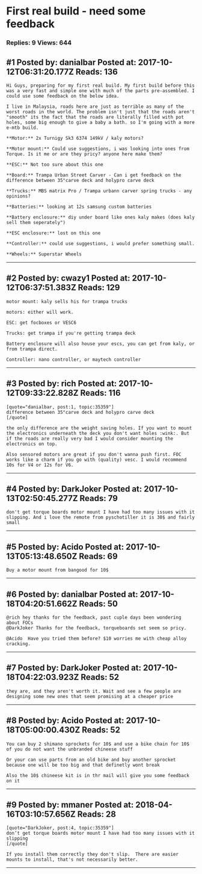 # First real build - need some feedback

### Replies: 9 Views: 644

## \#1 Posted by: danialbar Posted at: 2017-10-12T06:31:20.177Z Reads: 136

```
Hi Guys, preparing for my first real build. My first build before this was a very fast and simple one with much of the parts pre-assembled. I could use some feedback on the below idea.

I live in Malaysia, roads here are just as terrible as many of the worst roads in the world. The problem isn't just that the roads aren't "smooth" its the fact that the roads are literally filled with pot holes, some big enough to give a baby a bath. so I'm going with a more e-mtb build.

**Motor:** 2x Turnigy Sk3 6374 149kV / kaly motors?

**Motor mount:** Could use suggestions, i was looking into ones from Torque. Is it me or are they pricy? anyone here make them?

**ESC:** Not too sure about this one

**Board:** Trampa Urban Street Carver - Can i get feedback on the difference between 35°carve deck and holypro carve deck

**Trucks:** MBS matrix Pro / Trampa urbann carver spring trucks - any opinions?

**Batteries:** looking at 12s samsung custom batteries

**Battery enclosure:** diy under board like ones kaly makes (does kaly sell them seperately")

**ESC enclosure:** lost on this one

**Controller:** could use suggestions, i would prefer something small.

**Wheels:** Superstar Wheels
```

---
## \#2 Posted by: cwazy1 Posted at: 2017-10-12T06:37:51.383Z Reads: 129

```
motor mount: kaly sells his for trampa trucks

motors: either will work. 

ESC: get focboxes or VESC6 

Trucks: get trampa if you're getting trampa deck

Battery enclosure will also house your escs, you can get from kaly, or from trampa direct.

Controller: nano controller, or maytech controller
```

---
## \#3 Posted by: rich Posted at: 2017-10-12T09:33:22.828Z Reads: 116

```
[quote="danialbar, post:1, topic:35359"]
difference between 35°carve deck and holypro carve deck
[/quote]

the only difference are the weight saving holes. If you want to mount the electronics underneath the deck you don't want holes :wink:. But if the roads are really very bad I would consider mounting the electronics on top. 

Also sensored motors are great if you don't wanna push first. FOC works like a charm if you go with (quality) vesc. I would recommend 10s for V4 or 12s for V6.
```

---
## \#4 Posted by: DarkJoker Posted at: 2017-10-13T02:50:45.277Z Reads: 79

```
don't get torque boards motor mount I have had too many issues with it slipping. And i love the remote from pyschotiller it is 30$ and fairly small
```

---
## \#5 Posted by: Acido Posted at: 2017-10-13T05:13:48.650Z Reads: 69

```
Buy a motor mount from bangood for 10$
```

---
## \#6 Posted by: danialbar Posted at: 2017-10-18T04:20:51.662Z Reads: 50

```
@rich hey thanks for the feedback, past cuple days been wondering about FOCs
@DarkJoker Thanks for the feedback, torqueboards set seem so pricy.

@Acido  Have you tried them before? $10 worries me with cheap alloy cracking.
```

---
## \#7 Posted by: DarkJoker Posted at: 2017-10-18T04:22:03.923Z Reads: 52

```
they are, and they aren't worth it. Wait and see a few people are designing some new ones that seem promising at a cheaper price
```

---
## \#8 Posted by: Acido Posted at: 2017-10-18T05:00:00.430Z Reads: 52

```
You can buy 2 shimano sprockets for 10$ and use a bike chain for 10$ of you do not want the unbranded chineese stuff

Or your can use parts from an old bike and buy another sprocket because one will be too big and that definetly wont break

Also the 10$ chineese kit is in thr mail will give you some feedback on it
```

---
## \#9 Posted by: mmaner Posted at: 2018-04-16T03:10:57.656Z Reads: 28

```
[quote="DarkJoker, post:4, topic:35359"]
don’t get torque boards motor mount I have had too many issues with it slipping
[/quote]

If you install them correctly they don't slip.  There are easier mounts to install, that's not necessarily better.
```

---
